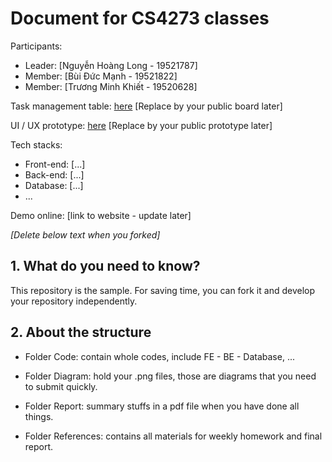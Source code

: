 # Document for CS4273 classes

Participants:

- Leader: [Nguyễn Hoàng Long - 19521787]
- Member: [Bùi Đức Mạnh - 19521822]
- Member: [Trương Minh Khiết - 19520628]


Task management table: [here](https:https://trello.com/b/a2ok0XmJ/qu%E1%BA%A3n-l%C3%AD-gi%E1%BA%A3i-b%C3%B3ng-%C4%91%C3%A1) [Replace by your public board later]

UI / UX prototype: [here](https://www.figma.com/community/file/1017274846862703022) [Replace by your public prototype later]

Tech stacks:

- Front-end: [...]
- Back-end: [...]
- Database: [...]
- ...

Demo online: [link to website - update later]

*[Delete below text when you forked]*

## 1. What do you need to know?

This repository is the sample. For saving time, you can fork it and develop your repository independently.

## 2. About the structure

- Folder Code: contain whole codes, include FE - BE - Database, ...

- Folder Diagram: hold your .png files, those are diagrams that you need to submit quickly.

- Folder Report: summary stuffs in a pdf file when you have done all things.

- Folder References: contains all materials for weekly homework and final report.
